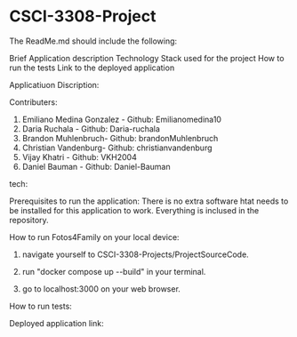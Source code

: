 # CSCI-3308-Project
The ReadMe.md should include the following:

Brief Application description
Technology Stack used for the project
How to run the tests
Link to the deployed application

Applicatiuon Discription:

Contributers:
1. Emiliano Medina Gonzalez - Github: Emilianomedina10
2. Daria Ruchala - Github: Daria-ruchala
3. Brandon Muhlenbruch- Github: brandonMuhlenbruch
4. Christian Vandenburg- Github: christianvandenburg
5. Vijay Khatri - Github: VKH2004
6. Daniel Bauman - Github: Daniel-Bauman


tech:

Prerequisites to run the application:
There is no extra software htat needs to be installed for this application to work. Everything is inclused in the repository.


How to run Fotos4Family on your local device:

1. navigate yourself to CSCI-3308-Projects/ProjectSourceCode.

2. run "docker compose up --build" in your terminal.

3. go to localhost:3000 on your web browser.


How to run tests:

Deployed application link: